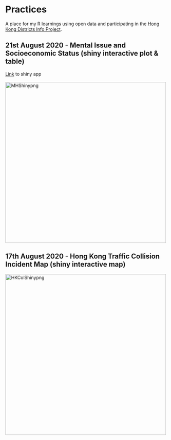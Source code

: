 # Practices
A place for my R learnings using open data and participating in the <a href="https://github.com/Hong-Kong-Districts-Info">Hong Kong Districts Info Project</a>.

## 21st August 2020 - Mental Issue and Socioeconomic Status (shiny interactive plot & table)
<a href="https://www.shinyapps.io/admin/#/application/2692617">Link</a> to shiny app
<br/>
<br/>
<img src="https://raw.githubusercontent.com/gabtam55/Practices/master/210820%20-%20Mental%20Health%20%26%20Socioeconomic%20Status/Shiny%20App%20210820.png" alt="MHShinypng" width="500" />

## 17th August 2020 - Hong Kong Traffic Collision Incident Map (shiny interactive map)
<img src="https://raw.githubusercontent.com/gabtam55/Practices/master/170820%20-%20Hong%20Kong%20Collision%20Data%20Map/Shiny%20Map%20170820.png" alt="HKColShinypng" width="500" />
